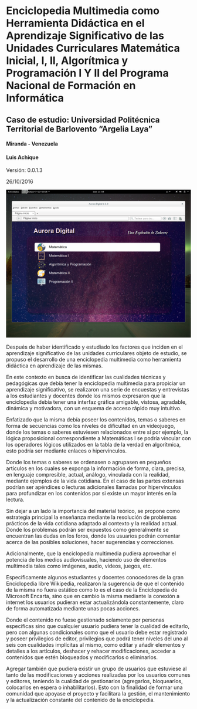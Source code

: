 # Enciclopedia Multimedia como Herramienta Didáctica en el Aprendizaje Significativo de las Unidades Curriculares Matemática Inicial, I, II, Algorítmica y Programación I Y II del Programa Nacional de Formación en Informática 

## Caso de estudio: Universidad Politécnica Territorial de Barlovento “Argelia Laya”

#### Miranda - Venezuela

#### Luis Achique

Versión: 0.0.1.3

26/10/2016

![Demo 9](ux/../ui-ux/foto-9.png)

Después de haber identificado y estudiado los factores que inciden en el aprendizaje significativo de las unidades curriculares objeto de estudio, se propuso el desarrollo de una enciclopedia multimedia como herramienta didáctica en aprendizaje de las mismas.

En este contexto en busca de identificar las cualidades técnicas y pedagógicas que debía tener la enciclopedia multimedia para propiciar un aprendizaje significativo, se realizaron una serie de encuestas y entrevistas a los estudiantes y docentes donde los mismos expresaron que la enciclopedia debía tener una interfaz gráfica amigable, vistosa, agradable, dinámica y motivadora, con un esquema de acceso rápido muy intuitivo.
	
Enfatizado que la misma debía poseer los contenidos, temas o saberes en forma de secuencias como los niveles de dificultad en un videojuego, donde los temas o saberes estuviesen relacionados entre sí por ejemplo, la lógica proposicional correspondiente a Matemáticas I se podría vincular con los operadores lógicos utilizados en la tabla de la verdad en algorítmica, esto podría ser mediante enlaces o hipervínculos.
	
Donde los temas o saberes se ordenasen o agrupasen en pequeños artículos en los cuales se exponga la información de forma, clara, precisa, en lenguaje compresible, actual, análogo, vinculada con la realidad, mediante ejemplos de la vida cotidiana. En el caso de las partes extensas podrían ser apéndices o lecturas adicionales llamadas por hipervínculos para profundizar en los contenidos por si existe un mayor interés en la lectura.

Sin dejar a un lado la importancia del material teórico, se propone como estrategia principal la enseñanza mediante la resolución de problemas prácticos de la vida cotidiana adaptado al contexto y la realidad actual. Donde los problemas podrán ser expuestos como generalmente se encuentran las dudas en los foros, donde los usuarios podrán comentar acerca de las posibles soluciones, hacer sugerencias y correcciones.

Adicionalmente, que la enciclopedia multimedia pudiera aprovechar el potencia de los medios audiovisuales, haciendo uso de elementos multimedia tales como imágenes, audio, vídeos, juegos, etc.

Específicamente algunos estudiantes y docentes conocedores de la gran Enciclopedia libre Wikipedia, realizaron la sugerencia de que el contenido de la misma no fuera estático como lo es el caso de la Enciclopedia de Microsoft Encarta, sino que en cambio la misma mediante la conexión a internet los usuarios pudieran estar actualizándola constantemente, claro de forma automatizada mediante unas pocas acciones.

Donde el contenido no fuese gestionado solamente por personas especificas sino que cualquier usuario pudiera tener la cualidad de editarlo, pero con algunas condicionales como que el usuario debe estar registrado y poseer privilegios de editor, privilegios que podrá tener niveles del uno al seis con cualidades implícitas al mismo, como editar y añadir elementos y detalles a los artículos, deshacer y rehacer modificaciones, acceder a contenidos que estén bloqueados y modificarlos o eliminarlos. 

Agregar también que pudiera existir un grupo de usuarios que estuviese al tanto de las modificaciones  y acciones realizadas por los usuarios comunes y editores, teniendo la cualidad de gestionarlos (agregarlos, bloquearlos, colocarlos en espera o inhabilitarlos). Esto con la finalidad de formar una comunidad que apoyase el proyecto y facilitara la gestión, el mantenimiento y la actualización constante del contenido de la enciclopedia.